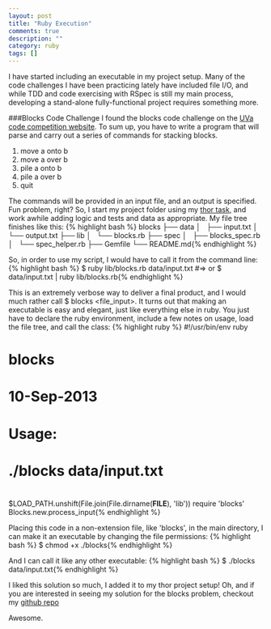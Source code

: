 ```yaml
---
layout: post
title: "Ruby Execution"
comments: true
description: ""
category: ruby
tags: []
---
```


I have started including an executable in my project setup. Many of the code challenges I have been practicing lately have included file I/O, and while TDD and code exercising with RSpec is still my main process, developing a stand-alone fully-functional project requires something more.
<!--more-->
###Blocks Code Challenge
I found the blocks code challenge on the [UVa code competition website](http://uva.onlinejudge.org/index.php?option=com_onlinejudge&Itemid=8&category=3&page=show_problem&problem=37). To sum up, you have to write a program that will parse and carry out a series of commands for stacking blocks.

1. move a onto b
2. move a over b
3. pile a onto b
4. pile a over b
5. quit

The commands will be provided in an input file, and an output is specified. Fun problem, right? So, I start my project folder using my [thor task](http://www.katieleonard.ca/automation/2013/09/08/thor-sets-up-a-project/), and work awhile adding logic and tests and data as appropriate. My file tree finishes like this:
{% highlight bash %}
blocks
├── data
│   ├── input.txt
│   └── output.txt
├── lib
│   └── blocks.rb
├── spec
│   ├── blocks_spec.rb
│   └── spec_helper.rb
├── Gemfile
└── README.md{% endhighlight %}

So, in order to use my script, I would have to call it from the command line:
{% highlight bash %}
$ ruby lib/blocks.rb data/input.txt
#=> or
$ data/input.txt | ruby lib/blocks.rb{% endhighlight %}

This is an extremely verbose way to deliver a final product, and I would much rather call $ blocks &lt;file_input&gt;. It turns out that making an executable is easy and elegant, just like everything else in ruby. You just have to declare the ruby environment, include a few notes on usage, load the file tree, and call the class:
{% highlight ruby %}
#!/usr/bin/env ruby
# blocks
# 10-Sep-2013
#
# Usage:
# ./blocks data/input.txt
#
$LOAD_PATH.unshift(File.join(File.dirname(__FILE__), 'lib'))
require 'blocks'
Blocks.new.process_input{% endhighlight %}

Placing this code in a non-extension file, like 'blocks', in the main directory, I can make it an executable by changing the file permissions:
{% highlight bash %}
$ chmod +x ./blocks{% endhighlight %}

And I can call it like any other executable:
{% highlight bash %}
$ ./blocks data/input.txt{% endhighlight %}

I liked this solution so much, I added it to my thor project setup! Oh, and if you are interested in seeing my solution for the blocks problem, checkout my [github repo](https://github.com/keighty/datastructures/tree/master/ruby/blocks)

Awesome.
